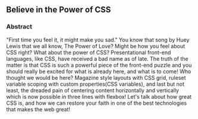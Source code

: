 ## Believe in the Power of CSS

### Abstract
"First time you feel it, it might make you sad." You know that song by Huey Lewis that we all know, The Power of Love? Might be how you feel about CSS right? What about the power of CSS? Presentational front-end languages, like CSS, have received a bad name as of late. The truth of the matter is that CSS is such a powerful piece of the front-end puzzle and you should really be excited for what is already here, and what is to come! Who thought we would be here? Magazine style layouts with CSS grid, ruleset variable scoping with custom properties(CSS variables), and last but not least, the dreaded pain of centering content horizontally and vertically which is now possible in three lines with flexbox! Let's talk about how great CSS is, and how we can restore your faith in one of the best technologies that makes the web great!
